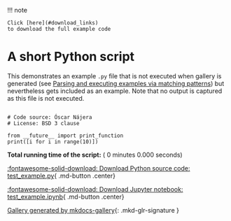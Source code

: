 
<!--
 DO NOT EDIT.
 THIS FILE WAS AUTOMATICALLY GENERATED BY mkdocs-gallery.
 TO MAKE CHANGES, EDIT THE SOURCE PYTHON FILE:
 "docs/examples/test_example.py"
 LINE NUMBERS ARE GIVEN BELOW.
-->

!!! note

    Click [here](#download_links)
    to download the full example code


A short Python script
=====================

This demonstrates an example `.py` file that is not executed when gallery is
generated (see
[Parsing and executing examples via matching patterns](https://sphinx-gallery.github.io/stable/configuration.html#build-pattern))
but nevertheless gets included as an example. Note that no output is captured as this file is not executed.

<!-- GENERATED FROM PYTHON SOURCE LINES 11-17 -->

```{.python }

# Code source: Óscar Nájera
# License: BSD 3 clause

from __future__ import print_function
print([i for i in range(10)])
```


**Total running time of the script:** ( 0 minutes  0.000 seconds)

<div id="download_links"></div>



[:fontawesome-solid-download: Download Python source code: test_example.py](./test_example.py){ .md-button .center}

[:fontawesome-solid-download: Download Jupyter notebook: test_example.ipynb](./test_example.ipynb){ .md-button .center}


[Gallery generated by mkdocs-gallery](https://mkdocs-gallery.github.io){: .mkd-glr-signature }
